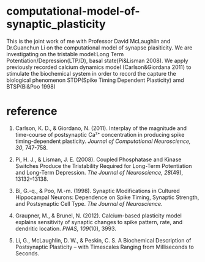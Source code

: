 # computational-model-of-synaptic_plasticity
This is the joint work of me with Professor David McLaughlin and Dr.Guanchun Li on the computational model of synapse plasiticity. We are investigating on the tristable model:Long Term Potentiation/Depression(LTP/D), basal state(Pi&Lisman 2008).
We apply previously recorded calcium dynamics model (Carlson&Giordana 2011) to stimulate the biochemical system in order to record the capture the biological phenomenon STDP(Spike Timing Dependent Plasticity) amd BTSP(Bi&Poo 1998)

# reference
1. Carlson, K. D., & Giordano, N. (2011). Interplay of the magnitude and time-course of postsynaptic Ca²⁺ concentration in producing spike timing-dependent plasticity. *Journal of Computational Neuroscience, 30*, 747-758.

2. Pi, H. J., & Lisman, J. E. (2008). Coupled Phosphatase and Kinase Switches Produce the Tristability Required for Long-Term Potentiation and Long-Term Depression. *The Journal of Neuroscience, 28*(49), 13132–13138.

3. Bi, G.-q., & Poo, M.-m. (1998). Synaptic Modifications in Cultured Hippocampal Neurons: Dependence on Spike Timing, Synaptic Strength, and Postsynaptic Cell Type. *The Journal of Neuroscience*.

4. Graupner, M., & Brunel, N. (2012). Calcium-based plasticity model explains sensitivity of synaptic changes to spike pattern, rate, and dendritic location. *PNAS, 109*(10), 3993.

5. Li, G., McLaughlin, D. W., & Peskin, C. S. A Biochemical Description of Postsynaptic Plasticity – with Timescales Ranging from Milliseconds to Seconds.
